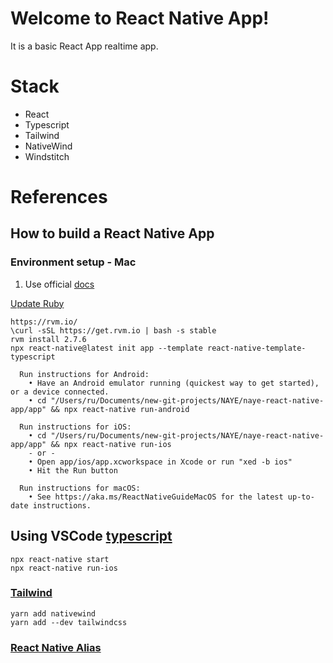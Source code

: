 # Welcome to React Native App!

It is a basic React App realtime app.

# Stack

- React
- Typescript
- Tailwind
- NativeWind
- Windstitch

# References

## How to build a React Native App

### Environment setup - Mac

1. Use official [docs](https://reactnative.dev/docs/environment-setup)

[Update Ruby](https://mac.install.guide/ruby/13.html)

```
https://rvm.io/
\curl -sSL https://get.rvm.io | bash -s stable
rvm install 2.7.6
npx react-native@latest init app --template react-native-template-typescript
```

```
  Run instructions for Android:
    • Have an Android emulator running (quickest way to get started), or a device connected.
    • cd "/Users/ru/Documents/new-git-projects/NAYE/naye-react-native-app/app" && npx react-native run-android

  Run instructions for iOS:
    • cd "/Users/ru/Documents/new-git-projects/NAYE/naye-react-native-app/app" && npx react-native run-ios
    - or -
    • Open app/ios/app.xcworkspace in Xcode or run "xed -b ios"
    • Hit the Run button

  Run instructions for macOS:
    • See https://aka.ms/ReactNativeGuideMacOS for the latest up-to-date instructions.

```

## Using VSCode [typescript](https://www.nativewind.dev/getting-started/typescript)

```
npx react-native start
npx react-native run-ios
```

### [Tailwind](https://www.nativewind.dev/quick-starts/react-native-cli)

```
yarn add nativewind
yarn add --dev tailwindcss
```

### [React Native Alias](https://www.reactnativeschool.com/how-to-setup-path-alias-in-a-react-native-typescript-app)
